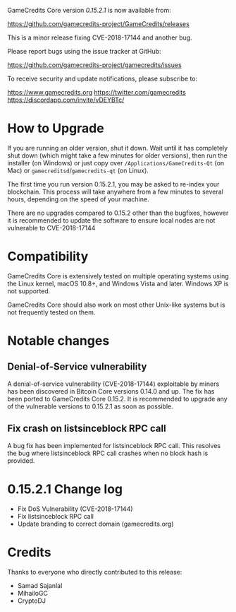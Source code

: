 GameCredits Core version *0.15.2.1* is now available from:

  <https://github.com/gamecredits-project/GameCredits/releases>

This is a minor release fixing CVE-2018-17144 and another bug.

Please report bugs using the issue tracker at GitHub:

  <https://github.com/gamecredits-project/gamecredits/issues>

To receive security and update notifications, please subscribe to:

  <https://www.gamecredits.org>
  <https://twitter.com/gamecredits>
  <https://discordapp.com/invite/vDEYBTc/>

How to Upgrade
==============

If you are running an older version, shut it down. Wait until it has completely
shut down (which might take a few minutes for older versions), then run the 
installer (on Windows) or just copy over `/Applications/GameCredits-Qt` (on Mac)
or `gamecreditsd`/`gamecredits-qt` (on Linux).

The first time you run version 0.15.2.1, you may be asked to re-index your blockchain. This process will take anywhere from a few minutes to
several hours, depending on the speed of your machine.

There are no upgrades compared to 0.15.2 other than the bugfixes, however it is recommended to update the software to ensure local nodes are not vulnerable to CVE-2018-17144

Compatibility
==============

GameCredits Core is extensively tested on multiple operating systems using
the Linux kernel, macOS 10.8+, and Windows Vista and later. Windows XP is not supported.

GameCredits Core should also work on most other Unix-like systems but is not
frequently tested on them.

Notable changes
===============

Denial-of-Service vulnerability
-------------------------
A denial-of-service vulnerability (CVE-2018-17144) exploitable by miners has been discovered in Bitcoin Core versions 0.14.0 and up. The fix has been ported to GameCredits Core 0.15.2. It is recommended to upgrade any of the vulnerable versions to 0.15.2.1 as soon as possible.

Fix crash on listsinceblock RPC call
-------------------------
A bug fix has been implemented for listsinceblock RPC call. This resolves the bug where listsinceblock RPC call crashes when no block hash is provided.


0.15.2.1 Change log
====================

-  Fix DoS Vulnerability (CVE-2018-17144)
-  Fix listsinceblock RPC call
-  Update branding to correct domain (gamecredits.org)

Credits
=======

Thanks to everyone who directly contributed to this release:

- Samad Sajanlal
- MihailoGC
- CryptoDJ
